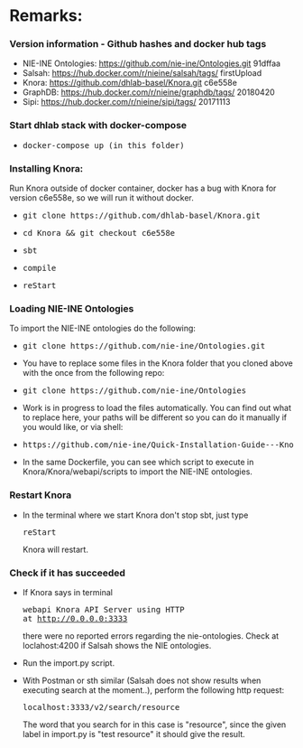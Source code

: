# Remarks:

### Version information - Github hashes and docker hub tags
 - NIE-INE Ontologies: https://github.com/nie-ine/Ontologies.git 91dffaa
 - Salsah: https://hub.docker.com/r/nieine/salsah/tags/ firstUpload
 - Knora: https://github.com/dhlab-basel/Knora.git c6e558e
 - GraphDB: https://hub.docker.com/r/nieine/graphdb/tags/ 20180420
 - Sipi: https://hub.docker.com/r/nieine/sipi/tags/ 20171113

### Start dhlab stack with docker-compose
 - <pre>docker-compose up (in this folder)</pre>

### Installing Knora:

 Run Knora outside of docker container, docker has a bug with Knora for version c6e558e, so we will run it without docker.
 - <pre>git clone https://github.com/dhlab-basel/Knora.git</pre> 
 - <pre>cd Knora && git checkout c6e558e</pre>
 - <pre>sbt</pre>
 - <pre>compile</pre>
 - <pre>reStart</pre>
 
 ### Loading NIE-INE Ontologies
 To import the NIE-INE ontologies do the following:
 - <pre>git clone https://github.com/nie-ine/Ontologies.git</pre>
 - You have to replace some files in the Knora folder that you cloned above with the once from the following repo:
 - <pre>git clone https://github.com/nie-ine/Ontologies</pre>
 - Work is in progress to load the files automatically. You can find out what to replace here, your paths will be different so you can do it manually if you would like, or via shell:
 - <pre>https://github.com/nie-ine/Quick-Installation-Guide---Knora-Salsah-Sipi-GraphDB/blob/master/NIE-INE-Ontologies/Dockerfile</pre>
 - In the same Dockerfile, you can see which script to execute in Knora/Knora/webapi/scripts to import the NIE-INE ontologies.
 
 ### Restart Knora
  - In the terminal where we start Knora don't stop sbt, just type <pre>reStart</pre> Knora will restart.
  
 ### Check if it has succeeded

  -  If Knora says in terminal <pre>webapi Knora API Server using HTTP at http://0.0.0.0:3333</pre>
  there were no reported errors regarding the nie-ontologies. Check at loclahost:4200 if Salsah shows the NIE ontologies.
  
  - Run the import.py script. 
  - With Postman or sth similar (Salsah does not show results when executing search at the moment..), perform the following http request: <pre>localhost:3333/v2/search/resource</pre>
  The word that you search for in this case is "resource", since the given label in import.py is "test resource" it should give the result.